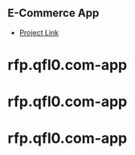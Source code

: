 ## E-Commerce App

- [Project Link](https://bit.ly/fs-ecommerce)
# rfp.qfl0.com-app
# rfp.qfl0.com-app
# rfp.qfl0.com-app
